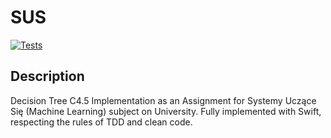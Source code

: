 # SUS

[![Tests](https://github.com/LSWarss/SUS-C4.5-Algorithm/actions/workflows/testing.yml/badge.svg?branch=main)](https://github.com/LSWarss/SUS-C4.5-Algorithm/actions/workflows/testing.yml)

## Description

Decision Tree C4.5 Implementation as an Assignment for Systemy Uczące Się (Machine Learning) subject on University.
Fully implemented with Swift, respecting the rules of TDD and clean code. 

